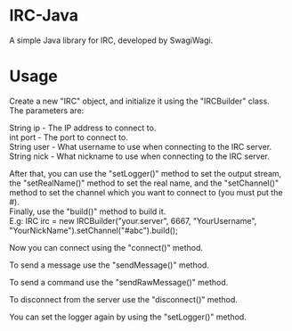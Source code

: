 # IRC-Java
A simple Java library for IRC, developed by SwagiWagi.

# Usage
Create a new "IRC" object, and initialize it using the "IRCBuilder" class.<br />
The parameters are:<br />

String ip - The IP address to connect to.<br />
int port - The port to connect to.<br />
String user - What username to use when connecting to the IRC server.<br />
String nick - What nickname to use when connecting to the IRC server.<br />

After that, you can use the "setLogger()" method to set the output stream, the "setRealName()" method to set the real name, and the "setChannel()" method to set the channel which you want to connect to (you must put the #).<br />
Finally, use the "build()" method to build it.<br />
E.g: IRC irc = new IRCBuilder("your.server", 6667, "YourUsername", "YourNickName").setChannel("#abc").build();<br />

Now you can connect using the "connect()" method.<br />

To send a message use the "sendMessage()" method.<br />

To send a command use the "sendRawMessage()" method.<br />

To disconnect from the server use the "disconnect()" method.<br />

You can set the logger again by using the "setLogger()" method.<br />
